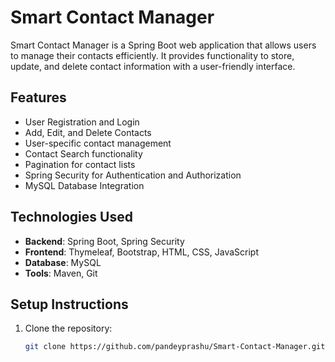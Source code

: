 # Smart Contact Manager

Smart Contact Manager is a Spring Boot web application that allows users to manage their contacts efficiently. It provides functionality to store, update, and delete contact information with a user-friendly interface.

## Features

- User Registration and Login
- Add, Edit, and Delete Contacts
- User-specific contact management
- Contact Search functionality
- Pagination for contact lists
- Spring Security for Authentication and Authorization
- MySQL Database Integration

## Technologies Used

- **Backend**: Spring Boot, Spring Security
- **Frontend**: Thymeleaf, Bootstrap, HTML, CSS, JavaScript
- **Database**: MySQL
- **Tools**: Maven, Git

## Setup Instructions

1. Clone the repository:
   ```bash
   git clone https://github.com/pandeyprashu/Smart-Contact-Manager.git
